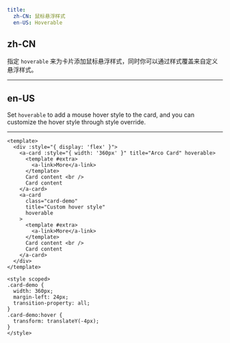 ```yaml
title:
  zh-CN: 鼠标悬浮样式
  en-US: Hoverable
```

## zh-CN

指定 `hoverable` 来为卡片添加鼠标悬浮样式，同时你可以通过样式覆盖来自定义悬浮样式。

---

## en-US

Set `hoverable` to add a mouse hover style to the card, and you can customize the hover style through style override.

---

```vue
<template>
  <div :style="{ display: 'flex' }">
    <a-card :style="{ width: '360px' }" title="Arco Card" hoverable>
      <template #extra>
        <a-link>More</a-link>
      </template>
      Card content <br />
      Card content
    </a-card>
    <a-card
      class="card-demo"
      title="Custom hover style"
      hoverable
    >
      <template #extra>
        <a-link>More</a-link>
      </template>
      Card content <br />
      Card content
    </a-card>
  </div>
</template>

<style scoped>
.card-demo {
  width: 360px;
  margin-left: 24px;
  transition-property: all;
}
.card-demo:hover {
  transform: translateY(-4px);
}
</style>
```
